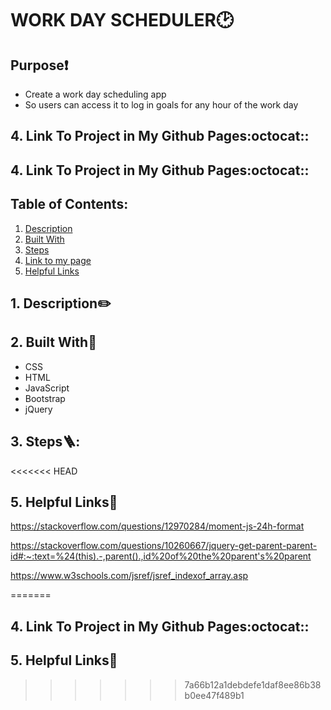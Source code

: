 # WORK DAY SCHEDULER🕑

## Purpose❗
 * Create a work day scheduling app 
 * So users can access it to log in goals for any hour of the work day

 <a name="link-to-my-page"></a>
 ## 4. Link To Project in My Github Pages:octocat::

 <a name="link-to-my-page"></a>
 ## 4. Link To Project in My Github Pages:octocat::

  ## Table of Contents:
1. [ Description ](#desc)
2. [ Built With ](#built-with)
3. [ Steps ](#steps)
4. [ Link to my page ](#link-to-my-page)
5. [ Helpful Links ](#help)


<a name="desc"></a>
## 1. Description✏️

<a name="built-with"></a>
## 2. Built With🔨
 * CSS
 * HTML
 * JavaScript
 * Bootstrap
 * jQuery

<a name="steps"></a>
 ## 3. Steps:ladder::

<<<<<<< HEAD

<a name="help"></a>
  ## 5. Helpful Links:link:
  
  https://stackoverflow.com/questions/12970284/moment-js-24h-format

https://stackoverflow.com/questions/10260667/jquery-get-parent-parent-id#:~:text=%24(this).-,parent().,id%20of%20the%20parent's%20parent

https://www.w3schools.com/jsref/jsref_indexof_array.asp

=======
 <a name="link-to-my-page"></a>
 ## 4. Link To Project in My Github Pages:octocat::

<a name="help"></a>
  ## 5. Helpful Links:link:
  
  
>>>>>>> 7a66b12a1debdefe1daf8ee86b38b0ee47f489b1
